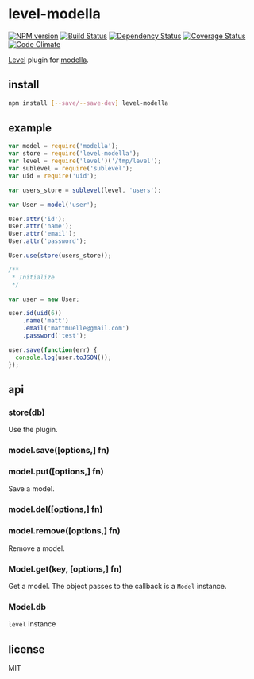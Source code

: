 # level-modella

[![NPM version](https://badge.fury.io/js/level-modella.png)](http://badge.fury.io/js/level-modella)
[![Build Status](https://secure.travis-ci.org/ramitos/level-modella.png)](http://travis-ci.org/ramitos/level-modella)
[![Dependency Status](https://gemnasium.com/ramitos/level-modella.png)](https://gemnasium.com/ramitos/level-modella)
[![Coverage Status](https://coveralls.io/repos/ramitos/level-modella/badge.png?branch=master)](https://coveralls.io/r/ramitos/level-modella?branch=master)
[![Code Climate](https://codeclimate.com/github/ramitos/level-modella.png)](https://codeclimate.com/github/ramitos/level-modella)

[Level](https://github.com/level/level) plugin for [modella](https://github.com/modella/modella).

## install

```bash
npm install [--save/--save-dev] level-modella
```

## example

```js
var model = require('modella');
var store = require('level-modella');
var level = require('level')('/tmp/level');
var sublevel = require('sublevel');
var uid = require('uid');

var users_store = sublevel(level, 'users');

var User = model('user');

User.attr('id');
User.attr('name');
User.attr('email');
User.attr('password');

User.use(store(users_store));

/**
 * Initialize
 */

var user = new User;

user.id(uid(6))
    .name('matt')
    .email('mattmuelle@gmail.com')
    .password('test');

user.save(function(err) {
  console.log(user.toJSON());
});
```

## api

### store(db)

Use the plugin.

### model.save([options,] fn)
### model.put([options,] fn)

Save a model.

### model.del([options,] fn)
### model.remove([options,] fn)

Remove a model.

### Model.get(key, [options,] fn)

Get a model. The object passes to the callback is a `Model` instance.

### Model.db

`level` instance

## license

MIT